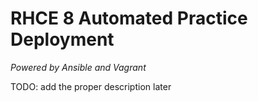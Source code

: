 # RHCE 8 Automated Practice Deployment
_Powered by Ansible and Vagrant_ 


TODO: add the proper description later
